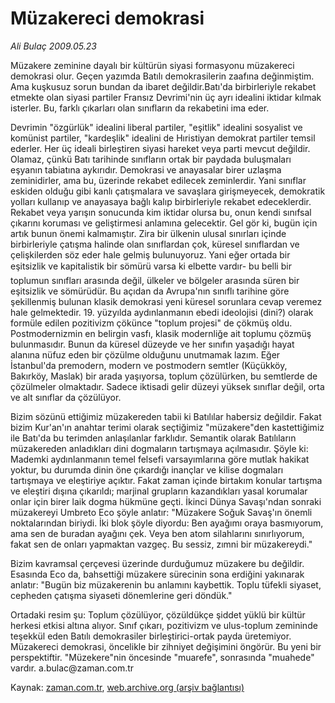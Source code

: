 # Müzakereci  demokrasi

*Ali Bulaç 2009.05.23*

<tr><td class="metin" colspan="2" style="padding-top: 20px; padding-left: 5px; padding-right: 10px;">Müzakere zeminine dayalı bir kültürün siyasi formasyonu müzakereci demokrasi olur. Geçen yazımda Batılı demokrasilerin zaafına değinmiştim. Ama kuşkusuz sorun bundan da ibaret değildir.Batı'da birbirleriyle rekabet etmekte olan siyasi partiler Fransız Devrimi'nin üç ayrı idealini iktidar kılmak isterler. Bu, farklı çıkarları olan sınıfların da rekabetini ima eder.</td></tr><tr><td class="metin" colspan="2" style="padding-top: 20px; padding-left: 5px; padding-right: 10px;"><p> Devrimin "özgürlük" idealini liberal partiler, "eşitlik" idealini sosyalist ve komünist partiler, "kardeşlik" idealini de Hıristiyan demokrat partiler temsil ederler. Her üç ideali birleştiren siyasi hareket veya parti mevcut değildir. Olamaz, çünkü Batı tarihinde sınıfların ortak bir paydada buluşmaları eşyanın tabiatına aykırıdır. Demokrasi ve anayasalar birer uzlaşma zeminidirler, ama bu, üzerinde rekabet edilecek zeminlerdir. Yani sınıflar eskiden olduğu gibi kanlı çatışmalara ve savaşlara girişmeyecek, demokratik yolları kullanıp ve anayasaya bağlı kalıp birbirleriyle rekabet edeceklerdir. Rekabet veya yarışın sonucunda kim iktidar olursa bu, onun kendi sınıfsal çıkarını koruması ve geliştirmesi anlamına gelecektir. Gel gör ki, bugün için artık bunun önemi kalmamıştır. Zira bir ülkenin ulusal sınırları içinde birbirleriyle çatışma halinde olan sınıflardan çok, küresel sınıflardan ve çelişkilerden söz eder hale gelmiş bulunuyoruz. Yani eğer ortada bir eşitsizlik ve kapitalistik bir sömürü varsa ki elbette vardır- bu belli bir toplumun sınıfları arasında değil, ülkeler ve bölgeler arasında süren bir eşitsizlik ve sömürüdür. Bu açıdan da Avrupa'nın sınıflı tarihine göre şekillenmiş bulunan klasik demokrasi yeni küresel sorunlara cevap veremez hale gelmektedir. 19. yüzyılda aydınlanmanın ebedi ideolojisi (dini?) olarak formüle edilen pozitivizm çökünce "toplum projesi" de çökmüş oldu. Postmodernizmin en belirgin vasfı, klasik modernliğe ait toplumu çözmüş bulunmasıdır. Bunun da küresel düzeyde ve her sınıfın yaşadığı hayat alanına nüfuz eden bir çözülme olduğunu unutmamak lazım. Eğer İstanbul'da premodern, modern ve postmodern semtler (Küçükköy, Bakırköy, Maslak) bir arada yaşıyorsa, toplum çözülürken, bu semtlerde de çözülmeler olmaktadır. Sadece iktisadi gelir düzeyi yüksek sınıflar değil, orta ve alt sınıflar da çözülüyor.
<p>Bizim sözünü ettiğimiz müzakereden tabii ki Batılılar habersiz değildir. Fakat bizim Kur'an'ın anahtar terimi olarak seçtiğimiz "müzakere"den kastettiğimiz ile Batı'da bu terimden anlaşılanlar farklıdır. Semantik olarak Batılıların müzakereden anladıkları dini dogmaların tartışmaya açılmasıdır. Şöyle ki: Mademki aydınlanmanın temel felsefi varsayımlarına göre mutlak hakikat yoktur, bu durumda dinin öne çıkardığı inançlar ve kilise dogmaları tartışmaya ve eleştiriye açıktır. Fakat zaman içinde birtakım konular tartışma ve eleştiri dışına çıkarıldı; marjinal grupların kazandıkları yasal korumalar onlar için birer laik dogma hükmüne geçti. İkinci Dünya Savaşı'ndan sonraki müzakereyi Umbreto Eco şöyle anlatır: "Müzakere Soğuk Savaş'ın önemli noktalarından biriydi. İki blok şöyle diyordu: Ben ayağımı oraya basmıyorum, ama sen de buradan ayağını çek. Veya ben atom silahlarını sınırlıyorum, fakat sen de onları yapmaktan vazgeç. Bu sessiz, zımni bir müzakereydi."
<p>Bizim kavramsal çerçevesi üzerinde durduğumuz müzakere bu değildir. Esasında Eco da, bahsettiği müzakere sürecinin sona erdiğini yakınarak anlatır: "Bugün biz müzakerenin bu anlamını kaybettik. Toplu tüfekli siyaset, cepheden çatışma siyaseti dönemlerine geri döndük."
<p>Ortadaki resim şu: Toplum çözülüyor, çözüldükçe şiddet yüklü bir kültür herkesi etkisi altına alıyor. Sınıf çıkarı, pozitivizm ve ulus-toplum zemininde teşekkül eden Batılı demokrasiler birleştirici-ortak payda üretemiyor. Müzakereci demokrasi, öncelikle bir zihniyet değişimini öngörür. Bu yeni bir perspektiftir. "Müzekere"nin öncesinde "muarefe", sonrasında "muahede" vardır. a.bulac@zaman.com.tr <br/></p></p></p></p></td></tr>

Kaynak: [zaman.com.tr](http://zaman.com.tr/yazar.do?yazino=850699), [web.archive.org (arşiv bağlantısı)](http://web.archive.org/web/20090531124817/http://www.zaman.com.tr:80/yazar.do?yazino=850699)
